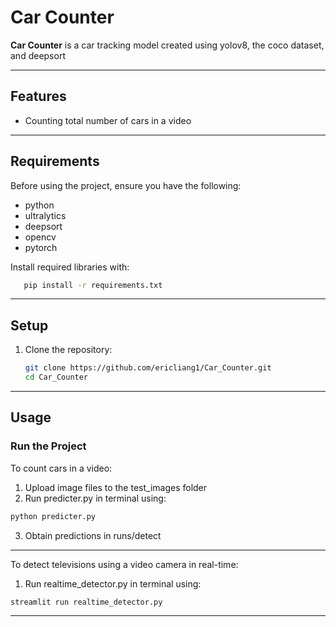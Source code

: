    # Car Counter

**Car Counter** is a car tracking model created using yolov8, the coco dataset, and deepsort

---

## Features

- Counting total number of cars in a video

---

## Requirements

Before using the project, ensure you have the following:

- python
- ultralytics
- deepsort
- opencv
- pytorch

Install required libraries with:

```bash
   pip install -r requirements.txt
   ```

---

## Setup

1. Clone the repository:

   ```bash
   git clone https://github.com/ericliang1/Car_Counter.git
   cd Car_Counter
   ```
---

## Usage

### Run the Project

To count cars in a video:

1. Upload image files to the test_images folder
2. Run predicter.py in terminal using:
   
```bash
python predicter.py
```

3. Obtain predictions in runs/detect

---

To detect televisions using a video camera in real-time:

1. Run realtime_detector.py in terminal using:
   
```bash
streamlit run realtime_detector.py
```

---


